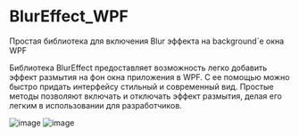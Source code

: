 # BlurEffect_WPF
Простая библиотека для включения Blur эффекта на background`е окна WPF

Библиотека BlurEffect предоставляет возможность легко добавить эффект размытия на фон окна приложения в WPF. С ее помощью можно быстро придать интерфейсу стильный и современный вид. Простые методы позволяют включать и отключать эффект размытия, делая его легким в использовании для разработчиков.

![image](https://github.com/Kaminasta/BlurEffect_WPF/assets/72865618/7a4d734b-a3e6-438f-857d-a878e46d51a0)
![image](https://github.com/Kaminasta/BlurEffect_WPF/assets/72865618/fb8bb045-587a-4ff4-bbcb-6df52405110a)

